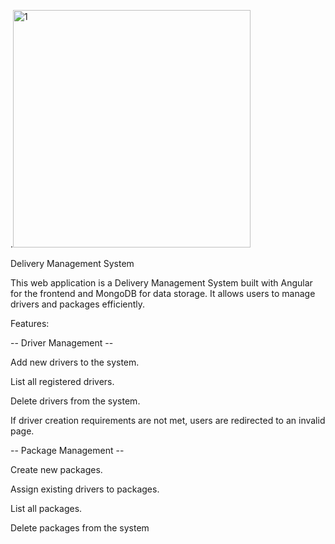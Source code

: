.<img width="380" alt="1" src="https://github.com/user-attachments/assets/6a3264b7-8637-4bc7-b986-cb58202331f2" />


Delivery Management System

This web application is a Delivery Management System built with Angular for the frontend and MongoDB for data storage. It allows users to manage drivers and packages efficiently.

Features:

-- Driver Management --

Add new drivers to the system.

List all registered drivers.

Delete drivers from the system.

If driver creation requirements are not met, users are redirected to an invalid page.

-- Package Management --

Create new packages.

Assign existing drivers to packages.

List all packages.

Delete packages from the system
